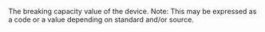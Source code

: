 ﻿The breaking capacity value of the device. Note: This may be expressed as a code or a value depending on standard and/or source.
